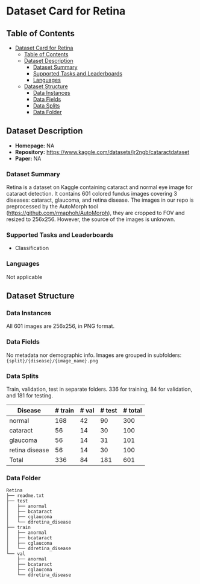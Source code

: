 # Dataset Card for Retina

## Table of Contents
- [Dataset Card for Retina](#dataset-card-for-retina)
  - [Table of Contents](#table-of-contents)
  - [Dataset Description](#dataset-description)
    - [Dataset Summary](#dataset-summary)
    - [Supported Tasks and Leaderboards](#supported-tasks-and-leaderboards)
    - [Languages](#languages)
  - [Dataset Structure](#dataset-structure)
    - [Data Instances](#data-instances)
    - [Data Fields](#data-fields)
    - [Data Splits](#data-splits)
    - [Data Folder](#data-folder)

## Dataset Description

- **Homepage:** NA
- **Repository:** https://www.kaggle.com/datasets/jr2ngb/cataractdataset
- **Paper:** NA

### Dataset Summary

Retina is a dataset on Kaggle containing cataract and normal eye image for cataract detection. It contains 601 colored fundus images covering 3 diseases: cataract, glaucoma, and retina disease. The images in our repo is preprocessed by the AutoMorph tool (https://github.com/rmaphoh/AutoMorph), they are cropped to FOV and resized to 256x256. However, the source of the images is unknown.

### Supported Tasks and Leaderboards

- Classification

### Languages

Not applicable

## Dataset Structure

### Data Instances

All 601 images are 256x256, in PNG format.

### Data Fields

No metadata nor demographic info. Images are grouped in subfolders: `{split}/{disease}/{image_name}.png`

### Data Splits

Train, validation, test in separate folders. 336 for training, 84 for validation, and 181 for testing.

|Disease|# train|# val|# test|# total|
|----|----|----|----|----|
|normal|168|42|90|300|
|cataract|56|14|30|100|
|glaucoma|56|14|31|101|
|retina disease|56|14|30|100|
|Total|336|84|181|601|

### Data Folder

```
Retina
├── readme.txt
├── test
│   ├── anormal
│   ├── bcataract
│   ├── cglaucoma
│   └── ddretina_disease
├── train
│   ├── anormal
│   ├── bcataract
│   ├── cglaucoma
│   └── ddretina_disease
└── val
    ├── anormal
    ├── bcataract
    ├── cglaucoma
    └── ddretina_disease
```
